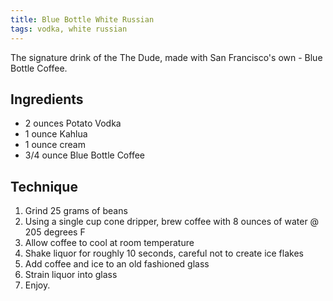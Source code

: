 ```yaml
---
title: Blue Bottle White Russian
tags: vodka, white russian
---
```


The signature drink of the The Dude, made with San Francisco's own - Blue
Bottle Coffee.

Ingredients
-----------

* 2 ounces Potato Vodka
* 1 ounce Kahlua
* 1 ounce cream
* 3/4 ounce Blue Bottle Coffee

Technique
-----------

1. Grind 25 grams of beans
2. Using a single cup cone dripper, brew coffee with 8 ounces of water @ 205 degrees F
3. Allow coffee to cool at room temperature
4. Shake liquor for roughly 10 seconds, careful not to create ice
   flakes
5. Add coffee and ice to an old fashioned glass
6. Strain liquor into glass
8. Enjoy.
